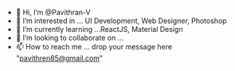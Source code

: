 - 👋 Hi, I’m @Pavithran-V
- 👀 I’m interested in ... UI Development, Web Designer, Photoshop
- 🌱 I’m currently learning ...ReactJS, Material Design
- 💞️ I’m looking to collaborate on ...
- 📫 How to reach me ... drop your message here "pavithren85@gmail.com"

<!---
Pavithran-96/Pavithran-96 is a ✨ special ✨ repository because its `README.md` (this file) appears on your GitHub profile.
You can click the Preview link to take a look at your changes.
--->
